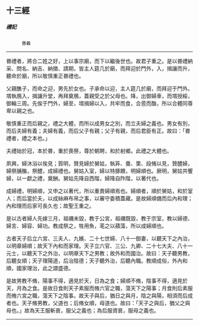 

## 十三經

##### 禮記
　　　`昬義`

* * *

昬禮者，將合二姓之好，上以事宗廟，而下以繼後世也。故君子重之。是以昬禮納采、問名、納吉、納徵、請期，皆主人筵几於廟，而拜迎於門外，入，揖讓而升，聽命於廟，所以敬慎重正昬禮也。

父親醮子，而命之迎，男先於女也。子承命以迎，主人筵几於廟，而拜迎于門外。壻執鴈入，揖讓升堂，再拜奠鴈，蓋親受之於父母也。降，出御婦車，而壻授綏，御輪三周。先俟于門外，婦至，壻揖婦以入，共牢而食，合巹而酳，所以合體同尊卑以親之也。

敬慎重正而后親之，禮之大體，而所以成男女之別，而立夫婦之義也。男女有別，而后夫婦有義；夫婦有義，而后父子有親；父子有親，而后君臣有正。故曰：「昬禮者，禮之本也。」

夫禮始於冠，本於昬，重於喪祭，尊於朝聘，和於射鄉。此禮之大體也。

夙興，婦沐浴以俟見；質明，贊見婦於舅姑，執笲、棗、栗、段脩以見，贊醴婦，婦祭脯醢，祭醴，成婦禮也。舅姑入室，婦以特豚饋，明婦順也。厥明，舅姑共饗婦，以一獻之禮，奠酬。舅姑先降自西階，婦降自阼階，以著代也。

成婦禮，明婦順，又申之以著代，所以重責婦順焉也。婦順者，順於舅姑，和於室人；而后當於夫，以成絲麻布帛之事，以審守委積蓋藏。是故婦順備而后內和理；內和理而后家可長久也；故聖王重之。

是以古者婦人先嫁三月，祖禰未毀，教于公宮，祖禰既毀，教于宗室，教以婦德、婦言、婦容、婦功。教成祭之，牲用魚，芼之以蘋藻，所以成婦順也。

古者天子后立六宮、三夫人、九嬪、二十七世婦、八十一御妻，以聽天下之內治，以明章婦順；故天下內和而家理。天子立六官、三公、九卿、二十七大夫、八十一元士，以聽天下之外治，以明章天下之男教；故外和而國治。故曰：天子聽男教，后聽女順；天子理陽道，后治陰德；天子聽外治，后聽內職。教順成俗，外內和順，國家理治，此之謂盛德。

是故男教不脩，陽事不得，適見於天，日為之食；婦順不脩，陰事不得，適見於天，月為之食。是故日食則天子素服而脩六官之職，蕩天下之陽事；月食則后素服而脩六宮之職，蕩天下之陰事。故天子與后，猶日之與月，陰之與陽，相須而后成者也。天子脩男教，父道也；后脩女順，母道也。故曰：「天子之與后，猶父之與母也。」故為天王服斬衰，服父之義也；為后服資衰，服母之義也。

* * *

